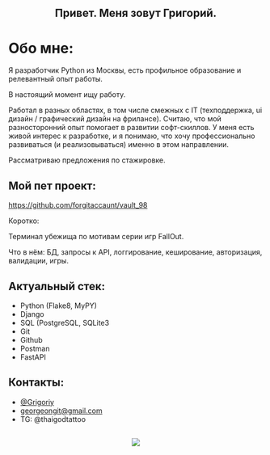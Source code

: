 <h2 align="center"> Привет. Меня зовут Григорий.</a> 

# Обо мне:
Я разработчик Python из Москвы, есть профильное образование и релевантный опыт работы.

В настоящий момент ищу работу. 

Работал в разных областях, в том числе смежных с IT (техподдержка, ui дизайн / графический дизайн на фрилансе). Считаю, что мой разносторонний опыт помогает в развитии софт-скиллов.
У меня есть живой интерес к разработке, и я понимаю, что хочу профессионально развиваться (и реализовываться) именно в этом направлении.

Рассматриваю предложения по стажировке.

## Мой пет проект:
https://github.com/forgitaccaunt/vault_98

Коротко:

Терминал убежища по мотивам серии игр FallOut.

Что в нём: БД, запросы к API, логгирование, кеширование, авторизация, валидации, игры.

## Актуальный стек:
- Python (Flake8, MyPY)
- Django
- SQL (PostgreSQL, SQLite3
- Git
- Github
- Postman
- FastAPI


## Контакты:
- [@Grigoriy](https://www.github.com/forgitaccaunt)
- georgeongit@gmail.com
- TG: @thaigodtattoo

<h2 align="center"> 
  
  ![](https://i.pinimg.com/564x/18/ea/ad/18eaad1123225e1e86eacec739ff5ecf.jpg)
  </a> 
